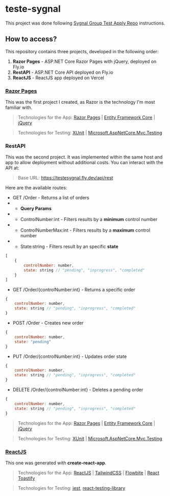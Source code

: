 # teste-sygnal
This project was done following [Sygnal Group Test Apply Repo](https://github.com/sygnalgroup/Test-Apply) instructions.

## How to access?
This repository contains three projects, developed in the following order:
1. **Razor Pages** - ASP.NET Core Razor Pages with jQuery, deployed on Fly.io
2. **RestAPI** - ASP.NET Core API deployed on Fly.io
3. **ReactJS** - ReactJS app deployed on Vercel

### [Razor Pages](https://testesygnal.fly.dev/)
This was the first project I created, as Razor is the technology I'm most familiar with.

> Technologies for the App: [Razor Pages](https://github.com/dotnet/razor) | [Entity Framework Core](https://github.com/dotnet/efcore) | [jQuery](https://jquery.com/) 

> Technologies for Testing: [XUnit](https://xunit.net/) | [Microsoft.AspNetCore.Mvc.Testing](https://www.nuget.org/packages/Microsoft.AspNetCore.Mvc.Testing)

### RestAPI
This was the second project. It was implemented within the same host and app to allow deployment without additional costs. You can interact with the API at:
> Base URL: https://testesygnal.fly.dev/api/rest

Here are the available routes:

- GET /Order - Returns a list of orders
- - **Query Params**
- - ControlNumber:int - Filters results by a **minimum** control number
- - ControlNumberMax:int - Filters results by a **maximum** control number
- - State:string - Filters result by an specific **state**
```js
[
    {
        controlNumber: number,
        state: string // "pending", "inprogress", "completed"
    }
]
```
- GET /Order/{controlNumber:int} - Returns a specific order
```js
{
    controlNumber: number,
    state: string // "pending", "inprogress", "completed"
}
```
- POST /Order - Creates new order
```js
{
    controlNumber: number,
    state: "pending"
}
```
- PUT /Order/{controlNumber:int} - Updates order state
```js
{
    controlNumber: number,
    state: string // "pending", "inprogress", "completed"
}
```
- DELETE /Order/{controlNumber:int} - Deletes a pending order
```js
{
    controlNumber: number,
    state: string // "pending", "inprogress", "completed"
}
```

> Technologies for the App: [Razor Pages](https://github.com/dotnet/razor) | [Entity Framework Core](https://github.com/dotnet/efcore) | [jQuery](https://jquery.com/) 

> Technologies for Testing: [XUnit](https://xunit.net/) | [Microsoft.AspNetCore.Mvc.Testing](https://www.nuget.org/packages/Microsoft.AspNetCore.Mvc.Testing)

### [ReactJS](https://teste-sygnal.vercel.app/)
This one was generated with **create-react-app**.

> Technologies for the App: [ReactJS](https://react.dev/) | [TailwindCSS](https://tailwindcss.com/) | [Flowbite](https://flowbite.com/) | [React Toastify](https://fkhadra.github.io/react-toastify/introduction/)

> Technologies for Testing: [jest](https://jestjs.io/), [react-testing-library](https://testing-library.com)